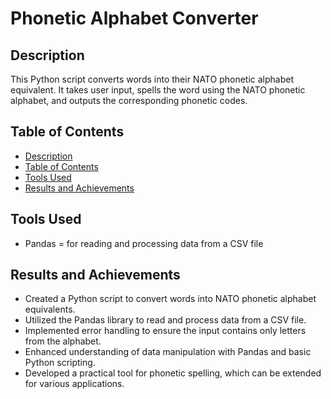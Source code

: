 # Phonetic Alphabet Converter

## Description
This Python script converts words into their NATO phonetic alphabet equivalent. It takes user input, spells the word using the NATO phonetic alphabet, and outputs the corresponding phonetic codes.

## Table of Contents
- [Description](#description)
- [Table of Contents](#table-of-contents)
- [Tools Used](#tools-used)
- [Results and Achievements](#results-and-achievements)

## Tools Used
- Pandas = for reading and processing data from a CSV file

## Results and Achievements
- Created a Python script to convert words into NATO phonetic alphabet equivalents.
- Utilized the Pandas library to read and process data from a CSV file.
- Implemented error handling to ensure the input contains only letters from the alphabet.
- Enhanced understanding of data manipulation with Pandas and basic Python scripting.
- Developed a practical tool for phonetic spelling, which can be extended for various applications.
